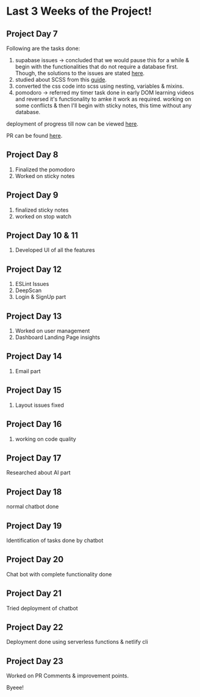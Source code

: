 # Last 3 Weeks of the Project!

## Project Day 7
Following are the tasks done:

1. supabase issues -> concluded that we would pause this for a while & begin with the functionalities that do not require a database first. Though, the solutions to the issues are stated [here](https://supabase.com/docs/guides/platform/troubleshooting#under-provisioned-resources).
2. studied about SCSS from this [guide](https://blog.logrocket.com/the-definitive-guide-to-scss/).
3. converted the css code into scss using nesting, variables & mixins.
4. pomodoro -> referred my timer task done in early DOM learning videos and reversed it's functionality to amke it work as required. working on some conflicts & then I'll begin with sticky notes, this time without any database.

deployment of progress till now can be viewed [here](https://deploy-preview-8--luxury-hotteok-fb50c4.netlify.app/pages/pomodoro.html).

PR can be found [here](https://github.com/jazzcodes/ProductivityZap/pull/8).

## Project Day 8

1. Finalized the pomodoro 
2. Worked on sticky notes 

## Project Day 9
1. finalized sticky notes
2. worked on stop watch

## Project Day 10 & 11
1. Developed UI of all the features

## Project Day 12
1. ESLint Issues
2. DeepScan
3. Login & SignUp part

## Project Day 13
1. Worked on user management
2. Dashboard Landing Page insights

## Project Day 14
1. Email part

## Project Day 15
1. Layout issues fixed

## Project Day 16
1. working on code quality

##  Project Day 17
Researched about AI part

## Project Day 18
normal chatbot done

##  Project Day 19
Identification of tasks done by chatbot

## Project Day 20
Chat bot with complete functionality done

## Project Day 21
Tried deployment of chatbot

## Project Day 22
Deployment done using serverless functions & netlify cli

## Project Day 23
Worked on PR Comments & improvement points.







Byeee!
